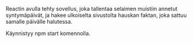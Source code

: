 Reactin avulla tehty sovellus, joka tallentaa selaimen muistiin annetut syntymäpäivät, ja hakee ulkoiselta sivustolta hauskan faktan, joka sattuu samalle päivälle halutessa.

Käynnistyy npm start komennolla.
